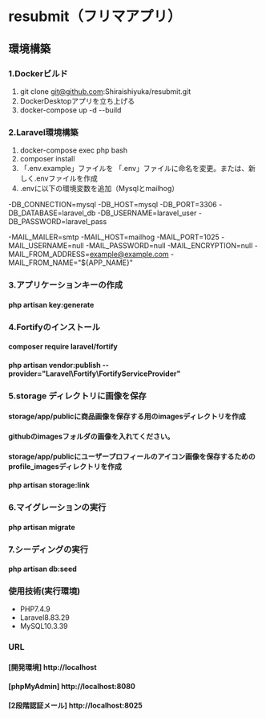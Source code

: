 # resubmit（フリマアプリ）

## 環境構築

### 1.Dockerビルド

1. git clone git@github.com:Shiraishiyuka/resubmit.git
2. DockerDesktopアプリを立ち上げる
3. docker-compose up -d --build


### 2.Laravel環境構築
1. docker-compose exec php bash
2. composer install
3. 「.env.example」ファイルを 「.env」ファイルに命名を変更。または、新しく.envファイルを作成
4. .envに以下の環境変数を追加（Mysqlとmailhog）


-DB_CONNECTION=mysql
-DB_HOST=mysql
-DB_PORT=3306
-DB_DATABASE=laravel_db
-DB_USERNAME=laravel_user
-DB_PASSWORD=laravel_pass

-MAIL_MAILER=smtp
-MAIL_HOST=mailhog
-MAIL_PORT=1025
-MAIL_USERNAME=null
-MAIL_PASSWORD=null
-MAIL_ENCRYPTION=null
-MAIL_FROM_ADDRESS=example@example.com
-MAIL_FROM_NAME="${APP_NAME}"


### 3.アプリケーションキーの作成
#### php artisan key:generate


###  4.Fortifyのインストール
#### composer require laravel/fortify
#### php artisan vendor:publish --provider="Laravel\Fortify\FortifyServiceProvider"


### 5.storage ディレクトリに画像を保存
#### storage/app/publicに商品画像を保存する用のimagesディレクトリを作成
#### githubのimagesフォルダの画像を入れてください。
#### storage/app/publicにユーザープロフィールのアイコン画像を保存するためのprofile_imagesディレクトリを作成
#### php artisan storage:link


### 6.マイグレーションの実行
#### php artisan migrate


### 7.シーディングの実行
#### php artisan db:seed


### 使用技術(実行環境)

* PHP7.4.9
* Laravel8.83.29
* MySQL10.3.39


### URL

#### [開発環境] http://localhost
#### [phpMyAdmin] http://localhost:8080
#### [2段階認証メール] http://localhost:8025

